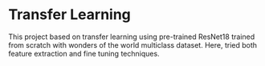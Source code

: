 # Transfer Learning

This project based on transfer learning using pre-trained ResNet18 trained from scratch with wonders of the world multiclass  dataset.
Here, tried both feature extraction and fine tuning techniques.

